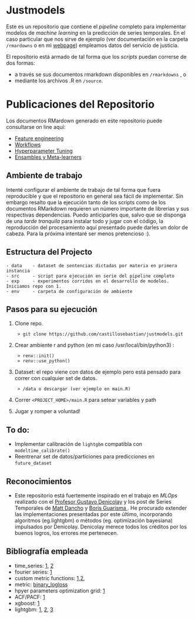 # Justmodels 

Este es un repositorio que contiene el *pipeline* completo para implementar modelos de *machine learning* en la predicción de series temporales. En el caso particular que nos sirve de ejemplo (ver documentación en la carpeta `/rmardowns` o en mi [webpage](https://castillosebastian.github.io/)) empleamos datos del servicio de justicia. 

El repositorio está armado de tal forma que los *scripts* puedan correrse de dos formas:   

- a través se sus documentos rmarkdown disponibles en `/rmarkdowns` , o
- mediante los archivos .R en `/source`.   

# Publicaciones del Repositorio

Los documentos RMardown generado en este repositorio puede consultarse on line aquí:

- [Feature engineering](https://rpubs.com/ClaudioSebastianCastillo/964233) 
- [Workflows](https://rpubs.com/ClaudioSebastianCastillo/963182)
- [Hyperparameter Tuning](https://rpubs.com/ClaudioSebastianCastillo/963694)
- [Ensambles y Meta-learners](https://rpubs.com/ClaudioSebastianCastillo/964231)


## Ambiente de trabajo

Intenté configurar el ambiente de trabajo de tal forma que fuera reproducible y que el repositorio en general sea fácil de implementar. Sin embargo resalto que la ejecución tanto de los scripts como de los documentos RMarkdown requieren un número importante de librerías y sus respectivas dependencias. Puedo anticiparles que, salvo que se disponga de una *tarde tranquila* para instalar todo y jugar con el código, la reproducción del procesamiento aquí presentado puede darles un dolor de cabeza. Para la próxima intentaré ser menos pretencioso :).


## Estructura del Projecto

```
- data    - dataset de sentencias dictadas por materia en primera instancia 				
- src     - script para ejecución en serie del pipeline completo 
- exp     - experimentos corridos en el desarrollo de modelos. Iniciamos repo con 1.
- env     - carpeta de configuración de ambiente
```

## Pasos para su ejecución

1. Clone repo.

        > git clone https://github.com/castillosebastian/justmodels.git
    
2. Crear ambiente r and python (en mi caso /usr/local/bin/python3) :
        
        > renv::init()
        > renv::use_python()

3. Dataset: el repo viene con datos de ejemplo pero está pensado para correr con cualquier set de datos. 

        > /data o descargar (ver ejemplo en main.R)

4. Correr `<PROJECT_HOME>/main.R` para setear variables y path

5. Jugar y romper a voluntad!

## To do:

- Implementar calibración de `lightgbm` compatibla con `modeltime_calibrate()`
- Reentrenar set de datos/particiones para predicciones en `future_dataset`

## Reconocimientos

- Este repositorio está fuertemente inspirado en el trabajo en *MLOps* realizado con el [Profesor Gustavo Denicolay](https://github.com/castillosebastian/labo) y los post de Series Temporales de [Matt Dancho](https://business-science.github.io/modeltime.ensemble/index.html) y [Boris Guarisma ](https://blog.bguarisma.com/). He procurado extender las implementaciones presentadas por este último, incorporando algoritmos (eg.lightgbm) o métodos (eg. optimización bayesiana) impulsados por Denicolay. Denicolay merece todos los créditos por los buenos logros, los errores me pertenecen.    

## Bibliografía empleada

- time_series: [1](https://otexts.com/fpp3/), [2](https://wires.onlinelibrary.wiley.com/doi/epdf/10.1002/widm.1475)
- fourier series: [1](https://conceptosclaros.com/transformada-de-fourier/)
- custom metric functions: [1](https://towardsdatascience.com/custom-loss-functions-for-gradient-boosting-f79c1b40466d),[2](https://github.com/manifoldai/mf-eng-public/blob/master/notebooks/custom_loss_lightgbm.ipynb),
- metric: [binary_logloss](https://towardsdatascience.com/intuition-behind-log-loss-score-4e0c9979680a#:~:text=Log%2Dloss%20is%20indicative%20of,is%20the%20log%2Dloss%20value.)
- hpyer parameters optimization grid: [1](https://github.com/Microsoft/LightGBM/issues/695)  
- ACF/PACF: [1](https://towardsdatascience.com/identifying-ar-and-ma-terms-using-acf-and-pacf-plots-in-time-series-forecasting-ccb9fd073db8)
- xgboost: [1](https://towardsdatascience.com/machine-learning-part-18-boosting-algorithms-gradient-boosting-in-python-ef5ae6965be4)
- lightgbm: [1](https://proceedings.neurips.cc/paper/2017/file/6449f44a102fde848669bdd9eb6b76fa-Paper.pdf), [2](https://lightgbm.readthedocs.io/en/v3.3.2/),  [3](https://towardsdatascience.com/lightgbm-vs-xgboost-which-algorithm-win-the-race-1ff7dd4917d)
